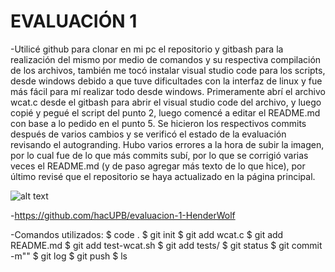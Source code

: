 <h1> EVALUACIÓN 1 </h1>

-Utilicé github para clonar en mi pc el repositorio y gitbash para la realización del mismo por medio de comandos y su respectiva compilación de los archivos, también me tocó instalar visual studio code para los scripts, desde windows debido a que tuve dificultades con la interfaz de linux y fue más fácil para mí realizar todo desde windows. Primeramente abrí el archivo wcat.c desde el gitbash para abrir el visual studio code del archivo, y luego copié y pegué el script del punto 2, luego comencé a editar el README.md con base a lo pedido en el punto 5. Se hicieron los respectivos commits después de varios cambios y se verificó el estado de la evaluación revisando el autogranding. Hubo varios errores a la hora de subir la imagen, por lo cual fue de lo que más commits subí, por lo que se corrigió varias veces el README.md (y de paso agregar más texto de lo que hice), por último revisé que el repositorio se haya actualizado en la página principal.

![alt text](https://i.imgur.com/uoUAUAR.jpeg)

-https://github.com/hacUPB/evaluacion-1-HenderWolf

-Comandos utilizados: 
$ code .
$ git init
$ git add wcat.c
$ git add README.md
$ git add test-wcat.sh
$ git add tests/
$ git status
$ git commit -m""
$ git log
$ git push
$ ls